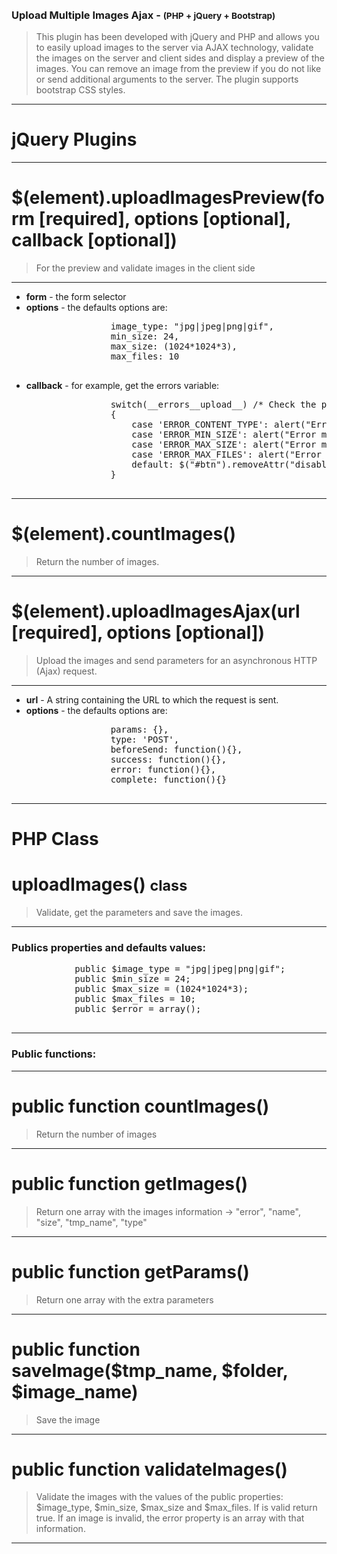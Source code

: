 <div class="container" style="padding-top: 50px;">
		<h3>Upload Multiple Images Ajax - <small>(PHP + jQuery + Bootstrap)</small></h3>
		<blockquote>
		This plugin has been developed with jQuery and PHP and allows you to easily upload images to the server via AJAX technology, validate the images on the server and client sides and display a preview of the images. You can remove an image from the preview if you do not like or send additional arguments to the server. The plugin supports bootstrap CSS styles.
		</blockquote>
		<hr />
		<h1><div class="label label-success">jQuery Plugins</label></h1>
		<hr />
		<h1>$(element).uploadImagesPreview(form [required], options [optional], callback [optional])</h1>
		<blockquote>For the preview and validate images in the client side</blockquote>
		<hr />
		<ul>
			<li><strong>form</strong> - the form selector</li>
			<li> 
			<strong>options</strong> - the defaults options are: 
			<pre>
				image_type: "jpg|jpeg|png|gif",
				min_size: 24,
				max_size: (1024*1024*3),
				max_files: 10
			</pre>
			</li>
			<li><strong>callback</strong> - for example, get the errors variable:
			<pre>
				switch(__errors__upload__) /* Check the possibles erros */
				{
					case 'ERROR_CONTENT_TYPE': alert("Error content type"); break;
					case 'ERROR_MIN_SIZE': alert("Error min size"); break;
					case 'ERROR_MAX_SIZE': alert("Error max size"); break;
					case 'ERROR_MAX_FILES': alert("Error max files"); break;
					default: $("#btn").removeAttr("disabled"); break; /* Activate the button Form */
				}
			</pre>
			</li>
		</ul>
		<hr />
		<h1>$(element).countImages()</h1>
		<blockquote>Return the number of images.</blockquote>
		<hr>
		<h1>$(element).uploadImagesAjax(url [required], options [optional])</h1>
		<blockquote>Upload the images and send parameters for an asynchronous HTTP (Ajax) request.</blockquote>
		<hr />
		<ul>
			<li><strong>url</strong> - A string containing the URL to which the request is sent.</li>
			<li> 
			<strong>options</strong> - the defaults options are: 
			<pre>
				params: {},
				type: 'POST',
				beforeSend: function(){},
				success: function(){},
				error: function(){},
				complete: function(){}
			</pre>
			</li>
		</ul>
		<hr />
		<h1><div class="label label-success">PHP Class</label></h1>
		<h1>uploadImages() <small>class</small></h1>
		<blockquote>Validate, get the parameters and save the images.</blockquote>
		<hr />
		<h3>Publics properties and defaults values:</h3>
		<pre>
			public $image_type = "jpg|jpeg|png|gif";
			public $min_size = 24;
			public $max_size = (1024*1024*3);
			public $max_files = 10;
			public $error = array();
		</pre>
		<hr />
		<h3>Public functions:</h3>
			<hr />
			<h1>public function countImages()</h1> <blockquote>Return the number of images</blockquote>
			<hr />
			<h1>public function getImages()</h1><blockquote>Return one array with the images information -&gt;  "error", "name", "size", "tmp_name", "type"</blockquote>
			<hr />
			<h1>public function getParams()</h1><blockquote>Return one array with the extra parameters</blockquote>
			<hr />
			<h1>public function saveImage($tmp_name, $folder, $image_name)</h1><blockquote>Save the image</blockquote>
			<hr />
			<h1>public function validateImages()</h1><blockquote>Validate the images with the values of the public properties: $image_type, $min_size, $max_size and $max_files. If is valid return true. If an image is invalid, the error property is an array with that information.</blockquote>
		<hr />
		<br />
		<br />
		<br />
		<br />
	</div>
